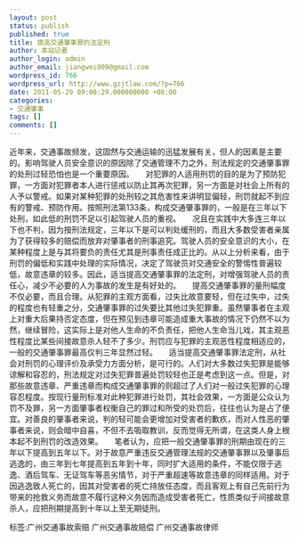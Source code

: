 ```yaml
---
layout: post
status: publish
published: true
title: 提高交通肇事罪的法定刑
author: 本站记者
author_login: admin
author_email: jiangwei909@gmail.com
wordpress_id: 766
wordpress_url: http://www.gzjtlaw.com/?p=766
date: 2011-05-29 09:08:29.000000000 +08:00
categories:
- 交通肇事
tags: []
comments: []
---
```

近年来，交通事故频发，这固然与交通运输的迅猛发展有关，但人的因素是主要的。影响驾驶人员安全意识的原因除了交通管理不力之外，刑法规定的交通肇事罪的处刑过轻恐怕也是一个重要原因。　　对犯罪的人适用刑罚的目的是为了预防犯罪，一方面对犯罪者本人进行惩戒以防止其再次犯罪，另一方面是对社会上所有的人予以警戒。如果对某种犯罪的处刑较之其危害性来讲明显偏轻，刑罚就起不到应有的警戒、预防作用。按照刑法第133条，构成交通肇事罪的，一般是在三年以下处刑，如此低的刑罚不足以引起驾驶人员的重视。　　况且在实践中大多连三年以下也不判，因为按刑法规定，三年以下是可以判处缓刑的，而且大多数受害者亲属为了获得较多的赔偿而放弃对肇事者的刑事追究。驾驶人员的安全意识的大小，在某种程度上是与其将要负的责任尤其是刑事责任成正比的。从以上分析来看，由于刑罚的偏低和实践中处理的实际情况，决定了驾驶员对交通安全的警惕性普遍较低，故意违章的较多。因此，适当提高交通肇事罪的法定刑，对增强驾驶人员的责任心，减少不必要的人为事故的发生是有好处的。　　提高交通肇事罪的量刑幅度不仅必要，而且合理。从犯罪的主观方面看，过失比故意要轻，但在过失中，过失的程度也有轻重之分，交通肇事罪的过失要比其他过失犯罪重。虽然肇事者在主观上对重大后果持否定态度，但在预见到违章可能造成重大事故的情况下仍然不以为然，继续冒险，这实际上是对他人生命的不负责任，把他人生命当儿戏，其主观恶性程度比某些间接故意杀人轻不了多少。刑罚应与犯罪的主观恶性程度相适应的，一般的交通肇事罪最高仅判三年显然过轻。　　适当提高交通肇事罪法定刑，从社会对刑罚的心理评价及承受力方面分析，是可行的。人们对大多数过失犯罪是能够谅解和容忍的，刑法规定对过失犯罪普遍处罚较轻也正是考虑到这一点。但是，对那些故意违章、严重违章而构成交通肇事罪的则超过了人们对一般过失犯罪的心理容忍程度。按现行量刑标准对此种犯罪进行处罚，其社会效果，一方面是公众认为罚不及罪，另一方面肇事者权衡自己的罪过和所受的处罚后，往往也认为是占了便宜。对善良的肇事者来说，判的轻可能会更增加对受害者的歉疚，而对人性恶的肇事者来说，则会暗中自喜，不但不去吸取教训，反而觉得无所谓，在这类人身上根本起不到刑罚的改造效果。　　笔者认为，应把一般交通肇事罪的刑期由现在的三年以下提高到五年以下。对于故意严重违反交通管理法规的交通肇事罪以及肇事后逃逸的，由三年到七年提高到五年到十年，同时扩大适用的条件，不能仅限于逃逸、酒后驾车、无证驾车等恶劣情节，对于严重超速等故意违章的同样适用。对于因逃逸致人死亡的，因其对受害者的死亡持放任态度，而且客观上有自己先前行为带来的抢救义务而故意不履行这种义务因而造成受害者死亡，性质类似于间接故意杀人，应把刑期提高到十年以上至无期徒刑。 标签:广州交通事故索赔 广州交通事故赔偿 广州交通事故律师
